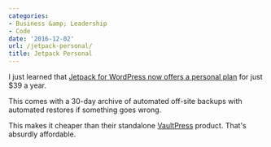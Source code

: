 ```yaml
---
categories:
- Business &amp; Leadership
- Code
date: '2016-12-02'
url: /jetpack-personal/
title: Jetpack Personal
---
```


I just learned that [Jetpack for WordPress now offers a personal plan](https://jetpack.com/install/personal/) for just $39 a year.

This comes with a 30-day archive of automated off-site backups with automated restores if something goes wrong.

This makes it cheaper than their standalone [VaultPress](https://vaultpress.com/jetpack/) product. That's absurdly affordable.